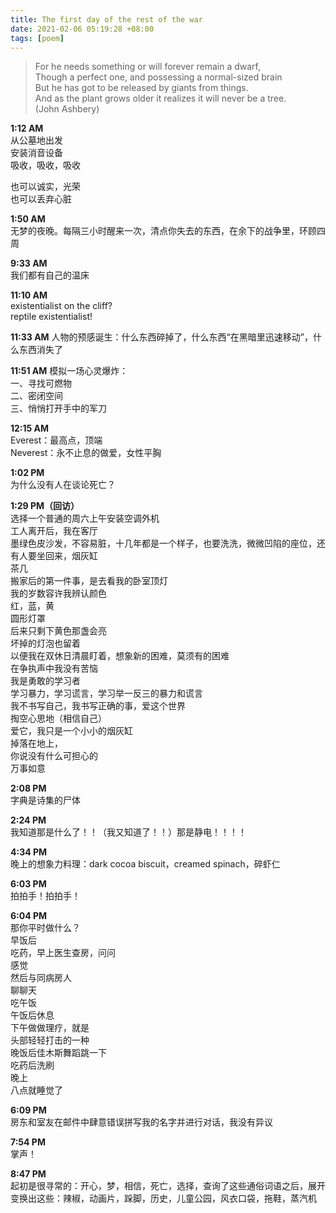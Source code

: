```yaml
---
title: The first day of the rest of the war
date: 2021-02-06 05:19:28 +08:00
tags: [poem]
---
```



> For he needs something or will forever remain a dwarf,  
Though a perfect one, and possessing a normal-sized brain  
But he has got to be released by giants from things.  
And as the plant grows older it realizes it will never be a tree.  
(John Ashbery)

**1:12 AM**  
从公墓地出发  
安装消音设备    
吸收，吸收，吸收  

也可以诚实，光荣  
也可以丢弃心脏  

**1:50 AM**    
无梦的夜晚。每隔三小时醒来一次，清点你失去的东西，在余下的战争里，环顾四周  

**9:33 AM**  
我们都有自己的温床  

**11:10 AM**  
existentialist on the cliff?  
reptile existentialist!  

**11:33 AM**
人物的预感诞生：什么东西碎掉了，什么东西“在黑暗里迅速移动”，什么东西消失了  

**11:51 AM**
模拟一场心灵爆炸：  
一、寻找可燃物  
二、密闭空间  
三、悄悄打开手中的军刀  

**12:15 AM**  
Everest：最高点，顶端  
Neverest：永不止息的做爱，女性平胸  

**1:02 PM**  
为什么没有人在谈论死亡？  

**1:29 PM（回访）**  
选择一个普通的周六上午安装空调外机  
工人离开后，我在客厅  
墨绿色皮沙发，不容易脏，十几年都是一个样子，也要洗洗，微微凹陷的座位，还有人要坐回来，烟灰缸  
茶几  
搬家后的第一件事，是去看我的卧室顶灯  
我的岁数容许我辨认颜色  
红，蓝，黄  
圆形灯罩  
后来只剩下黄色那盏会亮  
坏掉的灯泡也留着  
以便我在双休日清晨盯着，想象新的困难，莫须有的困难  
在争执声中我没有苦恼  
我是勇敢的学习者  
学习暴力，学习谎言，学习举一反三的暴力和谎言  
我不书写自己，我书写正确的事，爱这个世界  
掏空心思地（相信自己）  
爱它，我只是一个小小的烟灰缸  
掉落在地上，  
你说没有什么可担心的  
万事如意  

**2:08 PM**  
字典是诗集的尸体  

**2:24 PM**  
我知道那是什么了！！（我又知道了！！）那是静电！！！！  

**4:34 PM**  
晚上的想象力料理：dark cocoa biscuit，creamed spinach，碎虾仁  

**6:03 PM**  
拍拍手！拍拍手！  

**6:04 PM**  
那你平时做什么？  
早饭后  
吃药，早上医生查房，问问  
感觉  
然后与同病房人  
聊聊天  
吃午饭  
午饭后休息  
下午做做理疗，就是  
头部轻轻打击的一种  
晚饭后佳木斯舞蹈跳一下  
吃药后洗刷  
晚上  
八点就睡觉了  

**6:09 PM**  
房东和室友在邮件中肆意错误拼写我的名字并进行对话，我没有异议  

**7:54 PM**  
掌声！  

**8:47 PM**    
起初是很寻常的：开心，梦，相信，死亡，选择，查询了这些通俗词语之后，展开变换出这些：辣椒，动画片，跺脚，历史，儿童公园，风衣口袋，拖鞋，蒸汽机
